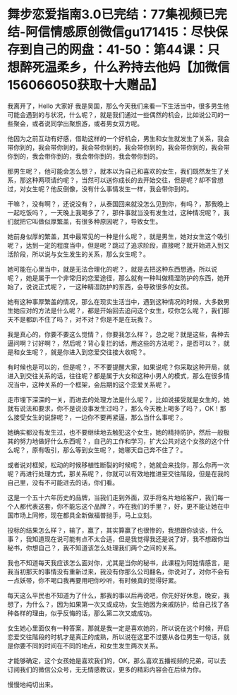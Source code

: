# 舞步恋爱指南3.0已完结：77集视频已完结-阿信情感原创微信gu171415：尽快保存到自己的网盘：41-50：第44课：只想醉死温柔乡，什么矜持去他妈【加微信156066050获取十大赠品】

我离开了，Hello 大家好 我是吴国，那么今天我们来看一下生活当中，很多男生他可能会遇到的与状况，什么呢？，就是我们通过一些偶然的机会，比如说公司的一些聚会，或者说同学出聚旅游，或者男女双方呢。

他因为之前互动有好感，借助这样的一个好机会，男生和女生就发生了关系，我会带你到的，我会带你到的，我会带你到的，我会带你到的，我会带你到的，我会带你到的，我会带你到的，我会带你到的，我会带你到的。

那男生呢？，他可能会怎么想？，就本以为自己和喜欢的女生，我们既然发生了关系，那这种两项请约呢？，当然可以送你成长的去开始交往，但是呢？却不曾想过，对女生呢？他反倒像，没有什么事情发生一样，我会带你到的。

干嘛？，没有啊？，还说没有？，从泰国回来就没怎么见到你，有吗？，那我晚上一起吃饭吗？，一天晚上我喝多了？，那件事就当没有发生过，这种情况呢？，我们就把它叫做似厚繁盖，有很多种原因呢？，导致女生。

她前身似厚的繁盖，其中最常见的一种是什么呢？，就是男生，她对女生这个吸引呢？，达到一定的程度当中，但是呢？跳过了追求阶段，直接呢？就开始进入到又活阶段，所以说与女生发生的关系，那么女生呢？。

她可能在心里当中，就是无法合理化的呢？，就是去把这种东西想通，所以说呢？，她是属于一个非常归的恋爱途径，那么就有一种叫做精湿防护的东西，她开始了，说说正式呢？，一这种精湿防护的东西，会导致很多的女孩。

她有这种事厚繁盖的情况，那么在现实生活当中，遇到这种情况的时候，大多数男生她应对的方法是什么呢？，都是开始回去追问这个女生，哎你怎么呢？，我们那天不是都趴不住了吗？，对不对？你是不是在玩我？。

我是真心的，你要不要这么觉情？，你要我怎么样？，总之呢？就是这些，各种去逼问啊？讨好啊？，然后呢？背心复拦的话，用这些的方法呢？，是否可以？，就是和女生呢？，就是你进入到恋爱交往接大收呢？。

有时候也是可以的，但是呢？，不不要提醒大家，如果说呢？你采取这种开局，就进入到交往关系的话，往往呢？都是属于大女和这种小男人的模式，那么在很多情况当中，这种关系的一个框架，会后期的这个恋爱关系呢？。

走市埋下深深的一关，而进去的处理方法是什么呢？，比如说接受就是女生的，她就有说法和要求，你不是说没事发生过吗？，那么今天晚上喝多了吗？，OK！那么接受女生的说辞呢？，一边你不要再紧逼，那么当什么事呢？。

她确实都没有发生过，也不要继续地去触犯这个女生，她的精持防护，然后一般极其的努力地做好什么东西呢？，自己的工作和学习，扩大公共对这个女孩的这个什么呢？，原有吸引，那么等到女生呢？，她哪天自己奔不住了？。

或者说对框架，松动的时候移植性断裂的时候呢？，她就会来找你，那么你再一次呢？再进行处理方式，那关系呢？，你就可以有效地推进至交往階段，但是在我的自己里，没有不可能进去的话，你们看。

这是一个五十六年历史的品牌，当我们走到外面，双手将名片地给客户，我们每一个人都代表这套，你不能忘这个品牌？，咋在我们的手里？，好，更不能让她在中国市场上同修，现在都具全新做福普抛手，马上立刻。

投标的结果怎么样？，输了，赢了，其实算赢了也很惨的，我想跟你谈谈，什么事？，我知道现在说可能有点不太合适，但是我觉得我还是说了好，我不想跟你当秘书，你想自己？，我不知道该怎么处理我们两个之间的关系。

我也不知道每天我应该怎么面对你，尤其是当你的秘书，此课程为阿姓情感言，是我当初那天的事情没有重新过来，我没有你那么公司翻名，你说对了，对你不会有一点妖带，你不喝口我再要用吧你吵听，有时候真的觉得好累。

每天这么平民也不知道为了什么，那我的事以后再说吧，你先好好休息，晚安，我想了，为什么？，因为如果第一次又或成功，女生她因为亲戚防护，给自己找了各种各样的理由，似乎反悔的话，那么第二次又或成功。

女生她心里面仅有一种答案，那就是我一定是喜欢她的，所以说在这个时候，开启恋爱交往階段的时机才是真正的成熟，所以说在这里不过要从各位男生一句话，就是你要不同的时间在不同的地点，和女生发生两次关系。

才能够确定，这个女孩她是喜欢我们的，OK，那么喜欢五播视频的兄弟，可以去订阅我们的微信公众号，无无情感教议，更多的精彩内容会在后续为你。

慢慢地纯切出来。